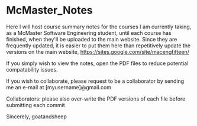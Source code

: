 McMaster_Notes
==============

Here I will host course summary notes for the courses I am currently taking, as a McMaster Software Engineering student, until each course has finished, when they'll be uploaded to the main website. Since they are frequently updated, it is easier to put them here than repetitively update the versions on the main website, https://sites.google.com/site/macengfifteen/

If you simply wish to view the notes, open the PDF files to reduce potential compatability issues.

If you wish to collaborate, please request to be a collaborator by sending me an e-mail at [myusername]@gmail.com

Collaborators: please also over-write the PDF versions of each file before submitting each commit

Sincerely,
goatandsheep
